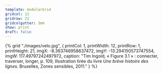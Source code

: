 ```yaml
---
template: modularGrid
gridcol: 12
gridrow: 22
gridcolgutter: 3mm
show: print
draft: false
---
```


{% grid "./images/velo.jpg", {
printCol: 1,
printWidth: 12,
printRow: 1,
printHeight: 21,
imgX: -8.363746958637472,
imgY: -13.294150573747554,
imgW: 117.49797242497972,
caption: "Tim Ingold, « Figure 3.1 » : connecter, traverser, longer, p. 109, Illustration tirée du livre *Une brève histoire des lignes*. Bruxelles, Zones sensibles, 2011."
} %}
